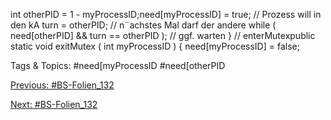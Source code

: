 int otherPID = 1 - myProcessID;need[myProcessID] = true; // Prozess will in den kA
turn = otherPID; // n¨achstes Mal darf der andere
while ( need[otherPID] && turn == otherPID ); // ggf. warten
} // enterMutexpublic static void exitMutex ( int myProcessID ) {
need[myProcessID] = false;

   Tags & Topics:
   #need[myProcessID
   #need[otherPID

[Previous: #BS-Folien_132](BS-Folien_132.md)

[Next: #BS-Folien_132](BS-Folien_132.md)